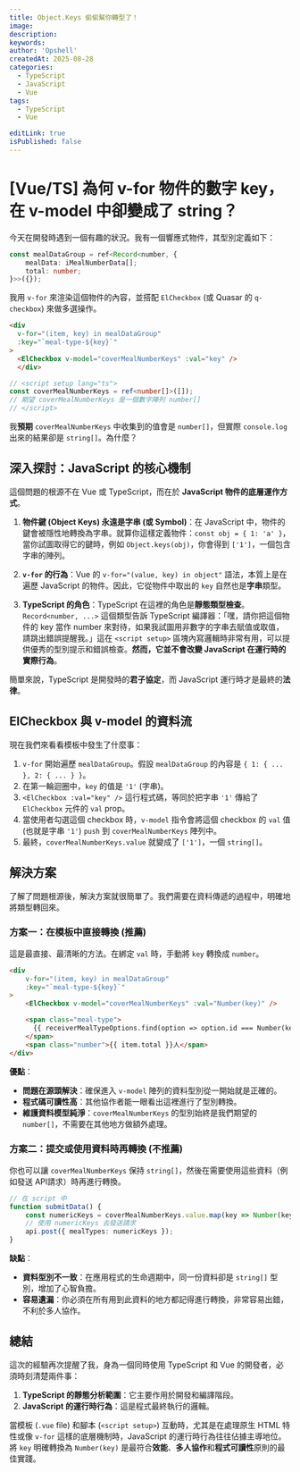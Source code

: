 ```yaml
---
title: Object.Keys 偷偷幫你轉型了！
image:
description:
keywords:
author: 'Opshell'
createdAt: 2025-08-28
categories:
  - TypeScript
  - JavaScript
  - Vue
tags:
  - TypeScript
  - Vue

editLink: true
isPublished: false
---
```


# [Vue/TS] 為何 v-for 物件的數字 key，在 v-model 中卻變成了 string？

今天在開發時遇到一個有趣的狀況。我有一個響應式物件，其型別定義如下：

```typescript
const mealDataGroup = ref<Record<number, {
    mealData: iMealNumberData[];
    total: number;
}>>({});
```

我用 `v-for` 來渲染這個物件的內容，並搭配 `ElCheckbox` (或 Quasar 的 `q-checkbox`) 來做多選操作。

```html
<div
  v-for="(item, key) in mealDataGroup"
  :key="`meal-type-${key}`"
>
  <ElCheckbox v-model="coverMealNumberKeys" :val="key" />
  </div>
```

```typescript
// <script setup lang="ts">
const coverMealNumberKeys = ref<number[]>([]);
// 期望 coverMealNumberKeys 是一個數字陣列 number[]
// </script>
```

我**預期** `coverMealNumberKeys` 中收集到的值會是 `number[]`，但實際 `console.log` 出來的結果卻是 `string[]`。為什麼？

## 深入探討：JavaScript 的核心機制

這個問題的根源不在 Vue 或 TypeScript，而在於 **JavaScript 物件的底層運作方式**。

1.  **物件鍵 (Object Keys) 永遠是字串 (或 Symbol)**：在 JavaScript 中，物件的鍵會被隱性地轉換為字串。就算你這樣定義物件：`const obj = { 1: 'a' }`，當你試圖取得它的鍵時，例如 `Object.keys(obj)`，你會得到 `['1']`，一個包含字串的陣列。

2.  **`v-for` 的行為**：Vue 的 `v-for="(value, key) in object"` 語法，本質上是在遍歷 JavaScript 的物件。因此，它從物件中取出的 `key` 自然也是**字串**類型。

3.  **TypeScript 的角色**：TypeScript 在這裡的角色是**靜態類型檢查**。`Record<number, ...>` 這個類型告訴 TypeScript 編譯器：「嘿，請你把這個物件的 key 當作 number 來對待，如果我試圖用非數字的字串去賦值或取值，請跳出錯誤提醒我。」這在 `<script setup>` 區塊內寫邏輯時非常有用，可以提供優秀的型別提示和錯誤檢查。**然而，它並不會改變 JavaScript 在運行時的實際行為**。

簡單來說，TypeScript 是開發時的**君子協定**，而 JavaScript 運行時才是最終的**法律**。

## ElCheckbox 與 v-model 的資料流

現在我們來看看模板中發生了什麼事：

1.  `v-for` 開始遍歷 `mealDataGroup`。假設 `mealDataGroup` 的內容是 `{ 1: { ... }, 2: { ... } }`。
2.  在第一輪迴圈中，`key` 的值是 `'1'` (字串)。
3.  `<ElCheckbox :val="key" />` 這行程式碼，等同於把字串 `'1'` 傳給了 `ElCheckbox` 元件的 `val` prop。
4.  當使用者勾選這個 checkbox 時，`v-model` 指令會將這個 checkbox 的 `val` 值 (也就是字串 `'1'`) `push` 到 `coverMealNumberKeys` 陣列中。
5.  最終，`coverMealNumberKeys.value` 就變成了 `['1']`，一個 `string[]`。

## 解決方案

了解了問題根源後，解決方案就很簡單了。我們需要在資料傳遞的過程中，明確地將類型轉回來。

### 方案一：在模板中直接轉換 (推薦)

這是最直接、最清晰的方法。在綁定 `val` 時，手動將 `key` 轉換成 `number`。

```html
<div
    v-for="(item, key) in mealDataGroup"
    :key="`meal-type-${key}`"
>
    <ElCheckbox v-model="coverMealNumberKeys" :val="Number(key)" />

    <span class="meal-type">
      {{ receiverMealTypeOptions.find(option => option.id === Number(key))?.name || '未知餐別' }}
    </span>
    <span class="number">{{ item.total }}人</span>
</div>
```

**優點**：

  * **問題在源頭解決**：確保進入 `v-model` 陣列的資料型別從一開始就是正確的。
  * **程式碼可讀性高**：其他協作者能一眼看出這裡進行了型別轉換。
  * **維護資料模型純淨**：`coverMealNumberKeys` 的型別始終是我們期望的 `number[]`，不需要在其他地方做額外處理。

### 方案二：提交或使用資料時再轉換 (不推薦)

你也可以讓 `coverMealNumberKeys` 保持 `string[]`，然後在需要使用這些資料（例如發送 API請求）時再進行轉換。

```typescript
// 在 script 中
function submitData() {
    const numericKeys = coverMealNumberKeys.value.map(key => Number(key));
    // 使用 numericKeys 去發送請求
    api.post({ mealTypes: numericKeys });
}
```

**缺點**：

  * **資料型別不一致**：在應用程式的生命週期中，同一份資料卻是 `string[]` 型別，增加了心智負擔。
  * **容易遺漏**：你必須在所有用到此資料的地方都記得進行轉換，非常容易出錯，不利於多人協作。

## 總結

這次的經驗再次提醒了我，身為一個同時使用 TypeScript 和 Vue 的開發者，必須時刻清楚兩件事：

1.  **TypeScript 的靜態分析範圍**：它主要作用於開發和編譯階段。
2.  **JavaScript 的運行時行為**：這是程式最終執行的邏輯。

當模板 (`.vue` file) 和腳本 (`<script setup>`) 互動時，尤其是在處理原生 HTML 特性或像 `v-for` 這樣的底層機制時，JavaScript 的運行時行為往往佔據主導地位。將 `key` 明確轉換為 `Number(key)` 是最符合**效能**、**多人協作**和**程式可讀性**原則的最佳實踐。
